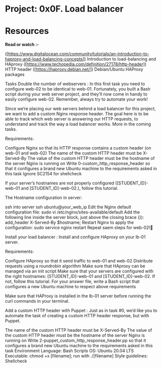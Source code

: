 # Project: 0x0F. Load balancer

# Resources
**Read or watch :-**

([https://www.digitalocean.com/community/tutorials/an-introduction-to-haproxy-and-load-balancing-concepts]) Introduction to load-balancing and HAproxy
([https://www.techopedia.com/definition/27178/http-header]) HTTP header
([https://haproxy.debian.net/]) Debian/Ubuntu HAProxy packages

Tasks
Double the number of webservers :
In this first task you need to configure web-02 to be identical to web-01. Fortunately, you built a Bash script during your web server project, and they’ll now come in handy to easily configure web-02. Remember, always try to automate your work!

Since we’re placing our web servers behind a load balancer for this project, we want to add a custom Nginx response header. The goal here is to be able to track which web server is answering our HTTP requests, to understand and track the way a load balancer works. More in the coming tasks.

Requirements:

Configure Nginx so that its HTTP response contains a custom header (on web-01 and web-02)
The name of the custom HTTP header must be X-Served-By
The value of the custom HTTP header must be the hostname of the server Nginx is running on
Write 0-custom_http_response_header so that it configures a brand new Ubuntu machine to the requirements asked in this task
Ignore SC2154 for shellcheck

If your server’s hostnames are not properly configured ([STUDENT_ID]-web-01 and [STUDENT_ID]-web-02.), follow this tutorial.

The Hostname configuration in server:

ssh into server ssh ubuntu@your_web_ip
Edit the Nginx default configuration file: sudo vi /etc/nginx/sites-available/default
Add the following line inside the server block, just above the closing brace (}): add_header X-Served-By $hostname;
Restart Nginx to apply the configuration: sudo service nginx restart
Repeat saem steps for web-02!🥂

Install your load balancer :
Install and configure HAproxy on your lb-01 server.

Requirements:

Configure HAproxy so that it send traffic to web-01 and web-02
Distribute requests using a roundrobin algorithm
Make sure that HAproxy can be managed via an init script
Make sure that your servers are configured with the right hostnames: [STUDENT_ID]-web-01 and [STUDENT_ID]-web-02. If not, follow this tutorial.
For your answer file, write a Bash script that configures a new Ubuntu machine to respect above requirements

Make sure that HAProxy is installed in the lb-01 server before running the curl commands in your terminal.

Add a custom HTTP header with Puppet :
Just as in task #0, we’d like you to automate the task of creating a custom HTTP header response, but with Puppet.

The name of the custom HTTP header must be X-Served-By
The value of the custom HTTP header must be the hostname of the server Nginx is running on
Write 2-puppet_custom_http_response_header.pp so that it configures a brand new Ubuntu machine to the requirements asked in this task
Environment
Language: Bash Scripts
OS: Ubuntu 20.04 LTS
Executable: chmod +x [filename]; run with ./[filename]
Style guidelines:
Shellcheck
